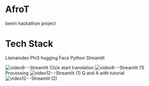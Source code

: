 # AfroT
benin hackathon project

# Tech Stack
Llamaindex
Phi3
hugging Face
Python
Streamlit

![video8-·-Streamlit](https://github.com/MarkNwilliam/AfroT/assets/53256592/fa79faa1-f51a-49ef-9160-2b7103c6e318)
Click start translation
![video8-·-Streamlit (1)](https://github.com/MarkNwilliam/AfroT/assets/53256592/e01e9398-9a5e-4d5c-a6d8-8b4f3137b06e)
Processing
![video12-·-Streamlit (1)](https://github.com/MarkNwilliam/AfroT/assets/53256592/8e179d32-dd1f-4c98-9362-fd2d3d471dfc)
Q and A with tutorial
![video12-·-Streamlit (2)](https://github.com/MarkNwilliam/AfroT/assets/53256592/7b71d50a-d957-4e7a-a19b-ad9eb107936e)
